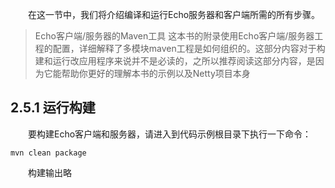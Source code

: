 &emsp;&emsp;在这一节中，我们将介绍编译和运行Echo服务器和客户端所需的所有步骤。

> Echo客户端/服务器的Maven工具
> 这本书的附录使用Echo客户端/服务器工程的配置，详细解释了多模块maven工程是如何组织的。这部分内容对于构建和运行改应用程序来说并不是必读的，之所以推荐阅读这部分内容，是因为它能帮助你更好的理解本书的示例以及Netty项目本身

## 2.5.1 运行构建

&emsp;&emsp;要构建Echo客户端和服务器，请进入到代码示例根目录下执行一下命令：
```
mvn clean package
```
&emsp;&emsp;构建输出略

